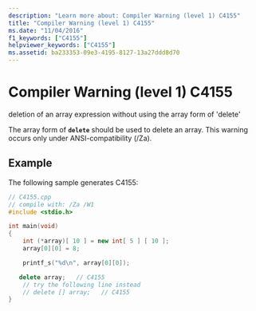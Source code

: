 ```yaml
---
description: "Learn more about: Compiler Warning (level 1) C4155"
title: "Compiler Warning (level 1) C4155"
ms.date: "11/04/2016"
f1_keywords: ["C4155"]
helpviewer_keywords: ["C4155"]
ms.assetid: ba233353-09e3-4195-8127-13a27ddd8d70
---
```

# Compiler Warning (level 1) C4155

deletion of an array expression without using the array form of 'delete'

The array form of **`delete`** should be used to delete an array. This warning occurs only under ANSI-compatibility (/Za).

## Example

The following sample generates C4155:

```cpp
// C4155.cpp
// compile with: /Za /W1
#include <stdio.h>

int main(void)
{
    int (*array)[ 10 ] = new int[ 5 ] [ 10 ];
    array[0][0] = 8;

    printf_s("%d\n", array[0][0]);

   delete array;   // C4155
    // try the following line instead
    // delete [] array;   // C4155
}
```
